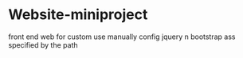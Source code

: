 # Website-miniproject
front end web for custom use
manually config jquery n bootstrap ass specified by the path
